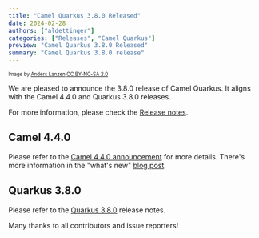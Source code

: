 ```yaml
---
title: "Camel Quarkus 3.8.0 Released"
date: 2024-02-28
authors: ["aldettinger"]
categories: ["Releases", "Camel Quarkus"]
preview: "Camel Quarkus 3.8.0 Released"
summary: "Camel Quarkus 3.8.0 release"
---
```


<sub><sup>Image by <a href="https://www.flickr.com/photos/lanzen/5984113332">Anders Lanzen</a> <a href="https://creativecommons.org/licenses/by-nc-sa/2.0">CC BY-NC-SA 2.0</a></sup></sub>

We are pleased to announce the 3.8.0 release of Camel Quarkus. It aligns with the Camel 4.4.0 and Quarkus 3.8.0 releases.

For more information, please check the [Release notes](/releases/q-3.8.0/).

## Camel 4.4.0

Please refer to the [Camel 4.4.0 announcement](/blog/2024/02/RELEASE-4.4.0/) for more details. There's more information in the "what's new" [blog post](/blog/2024/02/camel44-whatsnew/).

## Quarkus 3.8.0

Please refer to the [Quarkus 3.8.0](https://github.com/quarkusio/quarkus/releases/tag/3.8.0) release notes.

Many thanks to all contributors and issue reporters!
